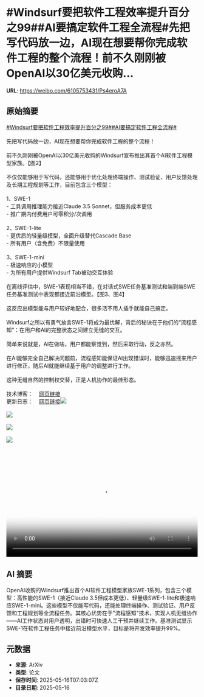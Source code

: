 # #Windsurf要把软件工程效率提升百分之99##AI要搞定软件工程全流程#先把写代码放一边，AI现在想要帮你完成软件工程的整个流程！前不久刚刚被OpenAI以30亿美元收购...

**URL**: https://weibo.com/6105753431/Ps4eroA7A

## 原始摘要

<a href="https://m.weibo.cn/search?containerid=231522type%3D1%26t%3D10%26q%3D%23Windsurf%E8%A6%81%E6%8A%8A%E8%BD%AF%E4%BB%B6%E5%B7%A5%E7%A8%8B%E6%95%88%E7%8E%87%E6%8F%90%E5%8D%87%E7%99%BE%E5%88%86%E4%B9%8B99%23&amp;extparam=%23Windsurf%E8%A6%81%E6%8A%8A%E8%BD%AF%E4%BB%B6%E5%B7%A5%E7%A8%8B%E6%95%88%E7%8E%87%E6%8F%90%E5%8D%87%E7%99%BE%E5%88%86%E4%B9%8B99%23" data-hide=""><span class="surl-text">#Windsurf要把软件工程效率提升百分之99#</span></a><a href="https://m.weibo.cn/search?containerid=231522type%3D1%26t%3D10%26q%3D%23AI%E8%A6%81%E6%90%9E%E5%AE%9A%E8%BD%AF%E4%BB%B6%E5%B7%A5%E7%A8%8B%E5%85%A8%E6%B5%81%E7%A8%8B%23&amp;extparam=%23AI%E8%A6%81%E6%90%9E%E5%AE%9A%E8%BD%AF%E4%BB%B6%E5%B7%A5%E7%A8%8B%E5%85%A8%E6%B5%81%E7%A8%8B%23" data-hide=""><span class="surl-text">#AI要搞定软件工程全流程#</span></a><br><br>先把写代码放一边，AI现在想要帮你完成软件工程的整个流程！<br><br>前不久刚刚被OpenAI以30亿美元收购的Windsurf宣布推出其首个AI软件工程模型家族。【图2】<br><br>不仅仅能够用于写代码，还能够用于优化处理终端操作、测试验证、用户反馈处理及长期工程规划等工作，目前包含三个模型：<br><br>1、SWE-1<br>- 工具调用推理能力接近Claude 3.5 Sonnet，但服务成本更低<br>- 推广期内付费用户可零积分/次调用<br><br>2、SWE-1-lite<br>- 更优质的轻量级模型，全面升级替代Cascade Base<br>- 所有用户（含免费）不限量使用<br><br>3、SWE-1-mini<br>- 极速响应的小模型<br>- 为所有用户提供Windsurf Tab被动交互体验<br><br>在离线评估中，SWE-1表现相当不错，在对话式SWE任务基准测试和端到端SWE任务基准测试中表现都接近前沿模型。【图3、图4】<br><br>这反应出模型能与用户较好地配合，很多活不用人插手就能自己搞定。<br><br>Windsurf之所以有勇气放言SWE-1将成为最优解，背后的秘诀在于他们的“流程感知”：在用户和AI的完整状态之间建立无缝的交互。<br><br>简单来说就是，AI在做啥，用户都能察觉到，然后采取行动，反之亦然。<br><br>在AI能够完全自己解决问题前，流程感知能保证AI出现错误时，能够迅速摇来用户进行修正，随后AI就能继续基于用户的调整进行工作。<br><br>这种无缝自然的控制权交替，正是人机协作的最佳形态。<br><br>技术博客：<a href="https://weibo.cn/sinaurl?u=https%3A%2F%2Fwindsurf.com%2Fblog%2Fwindsurf-wave-9-swe-1" data-hide=""><span class="url-icon"><img style="width: 1rem;height: 1rem" src="https://h5.sinaimg.cn/upload/2015/09/25/3/timeline_card_small_web_default.png" referrerpolicy="no-referrer"></span><span class="surl-text">网页链接</span></a><br>更新日志：<a href="https://weibo.cn/sinaurl?u=https%3A%2F%2Fwindsurf.com%2Fchangelog" data-hide=""><span class="url-icon"><img style="width: 1rem;height: 1rem" src="https://h5.sinaimg.cn/upload/2015/09/25/3/timeline_card_small_web_default.png" referrerpolicy="no-referrer"></span><span class="surl-text">网页链接</span></a><img style="" src="https://tvax4.sinaimg.cn/large/006Fd7o3ly1i1h6q5kmdoj30zk0k0jr9.jpg" referrerpolicy="no-referrer"><br><br><img style="" src="https://tvax1.sinaimg.cn/large/006Fd7o3gy1i1h6lo8iuej30hs0a0juf.jpg" referrerpolicy="no-referrer"><br><br><img style="" src="https://tvax1.sinaimg.cn/large/006Fd7o3gy1i1h6lq1ix7j30xc0ir76f.jpg" referrerpolicy="no-referrer"><br><br><img style="" src="https://tvax4.sinaimg.cn/large/006Fd7o3gy1i1h6mlj7fjj30xc0ir40i.jpg" referrerpolicy="no-referrer"><br><br><br clear="both"><div style="clear: both"></div><video controls="controls" poster="https://tvax1.sinaimg.cn/orj480/006Fd7o3ly1i1h6q5pu02j30zk0k0ab6.jpg" style="width: 100%"><source src="https://f.video.weibocdn.com/o0/LmiVaALSlx08ohJS14VW01041200Ydbj0E010.mp4?label=mp4_720p&amp;template=1280x720.25.0&amp;ori=0&amp;ps=1CwnkDw1GXwCQx&amp;Expires=1747382481&amp;ssig=eOE9AbSgcW&amp;KID=unistore,video"><source src="https://f.video.weibocdn.com/o0/doQtb6rblx08ohJRhlg401041200irWb0E010.mp4?label=mp4_hd&amp;template=852x480.25.0&amp;ori=0&amp;ps=1CwnkDw1GXwCQx&amp;Expires=1747382481&amp;ssig=OA0FjjZoOT&amp;KID=unistore,video"><source src="https://f.video.weibocdn.com/o0/3K9zKR7Hlx08ohJQyARO010412009Ddi0E010.mp4?label=mp4_ld&amp;template=640x360.25.0&amp;ori=0&amp;ps=1CwnkDw1GXwCQx&amp;Expires=1747382481&amp;ssig=DR978jfsQp&amp;KID=unistore,video"><p>视频无法显示，请前往<a href="https://video.weibo.com/show?fid=1034%3A5166893468680205" target="_blank" rel="noopener noreferrer">微博视频</a>观看。</p></video>

## AI 摘要

OpenAI收购的Windsurf推出首个AI软件工程模型家族SWE-1系列，包含三个模型：高性能的SWE-1（接近Claude 3.5但成本更低）、轻量级SWE-1-lite和极速响应SWE-1-mini。这些模型不仅能写代码，还能处理终端操作、测试验证、用户反馈和工程规划等全流程任务。其核心优势在于"流程感知"技术，实现人机无缝协作——AI工作状态对用户透明，出错时可快速人工干预并继续工作。基准测试显示SWE-1在软件工程任务中接近前沿模型水平，目标是将开发效率提升99%。

## 元数据

- **来源**: ArXiv
- **类型**: 论文
- **保存时间**: 2025-05-16T07:03:07Z
- **目录日期**: 2025-05-16
